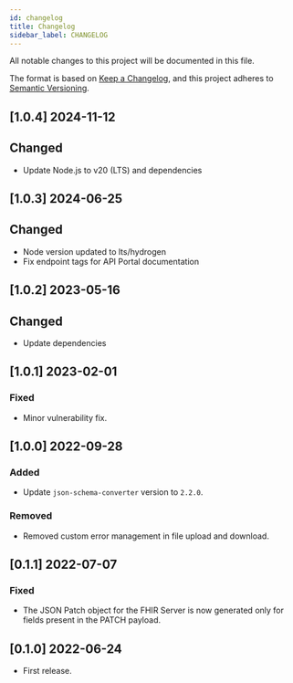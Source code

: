 ```yaml
---
id: changelog
title: Changelog
sidebar_label: CHANGELOG
---
```


<!--
WARNING: this file was automatically generated by Mia-Platform Doc Aggregator.
DO NOT MODIFY IT BY HAND.
Instead, modify the source file and run the aggregator to regenerate this file.
-->

All notable changes to this project will be documented in this file.

The format is based on [Keep a Changelog](https://keepachangelog.com/en/1.0.0/),
and this project adheres to [Semantic Versioning](https://semver.org/spec/v2.0.0.html).

## [1.0.4] 2024-11-12

## Changed

- Update Node.js to v20 (LTS) and dependencies

## [1.0.3] 2024-06-25

## Changed

- Node version updated to lts/hydrogen
- Fix endpoint tags for API Portal documentation

## [1.0.2] 2023-05-16

## Changed

- Update dependencies

## [1.0.1] 2023-02-01

### Fixed

- Minor vulnerability fix.

## [1.0.0] 2022-09-28

### Added

- Update `json-schema-converter` version to `2.2.0`.

### Removed

- Removed custom error management in file upload and download.

## [0.1.1] 2022-07-07

### Fixed

- The JSON Patch object for the FHIR Server is now generated only for fields present in the PATCH payload.

## [0.1.0] 2022-06-24

- First release.
